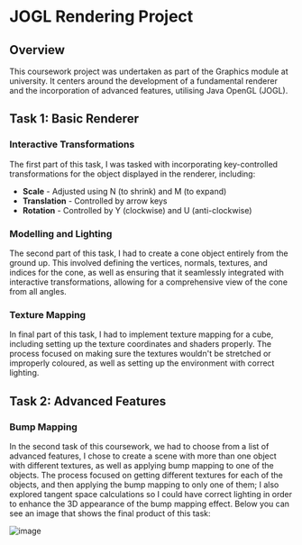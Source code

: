 # JOGL Rendering Project

## Overview
This coursework project was undertaken as part of the Graphics module at university. It centers around the development of a fundamental renderer and the incorporation of advanced features, utilising Java OpenGL (JOGL). 

## Task 1: Basic Renderer
### Interactive Transformations
The first part of this task, I was tasked with incorporating key-controlled transformations for the object displayed in the renderer, including:
- **Scale** - Adjusted using N (to shrink) and M (to expand)
- **Translation** - Controlled by arrow keys
- **Rotation** - Controlled by Y (clockwise) and U (anti-clockwise)

### Modelling and Lighting
The second part of this task, I had to create a cone object entirely from the ground up. This involved defining the vertices, normals, textures, and indices for the cone, as well as ensuring that it seamlessly integrated with interactive transformations, allowing for a comprehensive view of the cone from all angles.

### Texture Mapping
In final part of this task, I had to implement texture mapping for a cube, including setting up the texture coordinates and shaders properly. The process focused on making sure the textures wouldn't be stretched or improperly coloured, as well as setting up the environment with correct lighting. 

## Task 2: Advanced Features
### Bump Mapping
In the second task of this coursework, we had to choose from a list of advanced features, I chose to create a scene with more than one object with different textures, as well as applying bump mapping to one of the objects. The process focused on getting different textures for each of the objects, and then applying the bump mapping to only one of them; I also explored tangent space calculations so I could have correct lighting in order to enhance the 3D appearance of the bump mapping effect. Below you can see an image that shows the final product of this task:

![image](https://github.com/enrique-paulino/jogl-rendering/assets/77032207/ca552162-c661-4bb9-a401-8a45c65c18ec)
